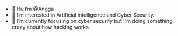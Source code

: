- 👋 Hi, I’m @Angga
- 👀 I’m interested in Artificial intelligence and Cyber Security.
- 🌱 I’m currently focusing on cyber security but I'm doing something crazy about how hacking works.


<!---
QiNEP/QiNEP is a ✨ particular ✨ repository because its `README.md` (this file) appears on your GitHub profile.
You can click the Preview link to take a look at your changes.
--->
